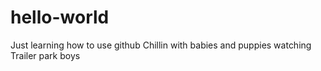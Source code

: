 # hello-world
Just learning how to use github 
Chillin with babies and puppies watching Trailer park boys
